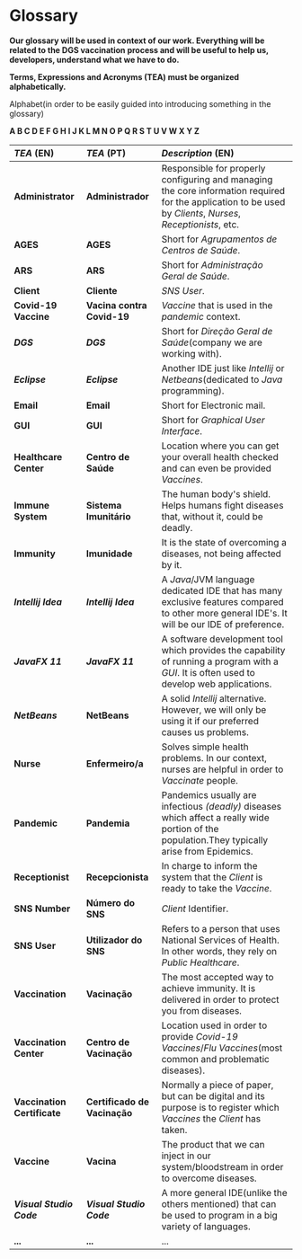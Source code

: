 # Glossary

**Our glossary will be used in context of our work. Everything will be related to the DGS vaccination process and will be useful to help us, developers, understand what we have to do.**

**Terms, Expressions and Acronyms (TEA) must be organized alphabetically.**

Alphabet(in order to be easily guided into introducing something in the glossary)

**A B C D E F G H I J K L M N O P Q R S T U V W X Y Z**

| **_TEA_** (EN)              | **_TEA_** (PT)               | **_Description_** (EN)                                                                                                                                       |                                       
|:----------------------------|:-----------------------------|:-------------------------------------------------------------------------------------------------------------------------------------------------------------|
| **Administrator**           | **Administrador**            | Responsible for properly configuring and managing the core information required for the application to be used by _Clients_, _Nurses_, _Receptionists_, etc. |
| **AGES**                    | **AGES**                     | Short for _Agrupamentos de Centros de Saúde_.                                                                                                                |
| **ARS**                     | **ARS**                      | Short for _Administração Geral de Saúde_.                                                                                                                    |
| **Client**                  | **Cliente**                  | _SNS User_.                                                                                                                                                  |
| **Covid-19 Vaccine**        | **Vacina contra Covid-19**   | _Vaccine_ that is used in the _pandemic_ context.                                                                                                            |
| **_DGS_**                   | **_DGS_**                    | Short for _Direção Geral de Saúde_(company we are working with).                                                                                             |
| **_Eclipse_**               | **_Eclipse_**                | Another IDE just like _Intellij_ or _Netbeans_(dedicated to _Java_ programming).                                                                             |
| **Email**                   | **Email**                    | Short for Electronic mail.                                                                                                                                   |
| **GUI**                     | **GUI**                      | Short for _Graphical User Interface_.                                                                                                                        |
| **Healthcare Center**       | **Centro de Saúde**          | Location where you can get your overall health checked and can even be provided _Vaccines_.                                                                  |
| **Immune System**           | **Sistema Imunitário**       | The human body's shield. Helps humans fight diseases that, without it, could be deadly.                                                                      |
| **Immunity**                | **Imunidade**                | It is the state of overcoming a diseases, not being affected by it.                                                                                          |
| **_Intellij Idea_**         | **_Intellij Idea_**          | A _Java_/JVM language dedicated IDE that has many exclusive features compared to other more general IDE's. It will be our IDE of preference.                 |
| **_JavaFX 11_**             | **_JavaFX 11_**              | A software development tool which provides the capability of running a program with a _GUI_. It is often used to develop web applications.                   |
| **_NetBeans_**              | **NetBeans**                 | A solid _Intellij_ alternative. However, we will only be using it if our preferred causes us problems.                                                       |
| **Nurse**                   | **Enfermeiro/a**             | Solves simple health problems. In our context, nurses are helpful in order to _Vaccinate_ people.                                                            |
| **Pandemic**                | **Pandemia**                 | Pandemics usually are infectious _(deadly)_ diseases which affect a really wide portion of the population.They typically arise from Epidemics.               |
| **Receptionist**            | **Recepcionista**            | In charge to inform the system that the _Client_ is ready to take the _Vaccine_.                                                                             |
| **SNS Number**              | **Número do SNS**            | _Client_ Identifier.                                                                                                                                         |
| **SNS User**                | **Utilizador do SNS**        | Refers to a person that uses National Services of Health. In other words, they rely on _Public Healthcare_.                                                  |
| **Vaccination**             | **Vacinação**                | The most accepted way to achieve immunity. It is delivered in order to protect you from diseases.                                                            |
| **Vaccination Center**      | **Centro de Vacinação**      | Location used in order to provide _Covid-19 Vaccines_/_Flu Vaccines_(most common and problematic diseases).                                                  |
| **Vaccination Certificate** | **Certificado de Vacinação** | Normally a piece of paper, but can be digital and its purpose is to register which _Vaccines_ the _Client_ has taken.                                        |
| **Vaccine**                 | **Vacina**                   | The product that we can inject in our system/bloodstream in order to overcome diseases.                                                                      |
| **_Visual Studio Code_**    | **_Visual Studio Code_**     | A more general IDE(unlike the others mentioned) that can be used to program in a big variety of languages.                                                   |
| **...**                     | **...**                      | ...                                                                                                                                                          |








